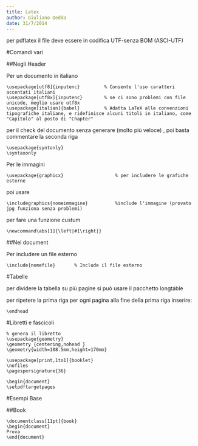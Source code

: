 ```yaml
---
title: Latex
author: Giuliano Dedda 
date: 31/7/2014
---
```


per pdflatex il file deve essere in codifica UTF-senza BOM (ASCI-UTF)


#Comandi vari

##Negli Header

Per un documento in italiano 

    \usepackage[utf8]{inputenc}			% Consente l'uso caratteri accentati italiani
    \usepackage[utf8x]{inputenc}		% se ci sono problemi con file unicode, meglio usare utf8x
    \usepackage[italian]{babel}			% Adatta LaTeX alle convenzioni tipografiche italiane, e ridefinisce alcuni titoli in italiano, come "Capitolo" al posto di "Chapter"

per il check del documento senza generare (molto più veloce) , poi basta commentare la seconda riga

    \usepackage{syntonly}
    \syntaxonly

Per le immagini

    \usepackage{graphicx}					% per includere le grafiche esterne 

poi usare

    \includegraphics{nomeimmagine}			%include l'immagine (provato jpg funziona senza problemi)

per fare una funzione custum 

    \newcommand\abs[1]{\left|#1\right|}

##Nel document

Per includere un file esterno 

    \include{nomefile} 		 % Include il file esterno 


#Tabelle

per dividere la tabella su più pagine si può usare il pacchetto longtable

per ripetere la prima riga per ogni pagina alla fine della prima riga inserire:

    \endhead
    
#Libretti e fascicoli
```
% genera il libretto 
\usepackage{geometry}
\geometry {centering,nohead }
\geometry{width=108.5mm,height=170mm}

\usepackage[print,1to1]{booklet}
\nofiles
\pagespersignature{36}

\begin{document}
\setpdftargetpages
```

#Esempi Base

##Book
```
\documentclass[11pt]{book}            
\begin{document}
Prova
\end{document}
```
